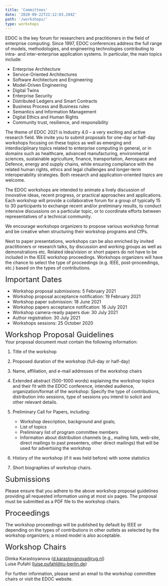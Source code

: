 ```yaml
---
title: 'Committees'
date: '2020-09-22T22:12:03.284Z'
path: '/workshops/'
type: workshops
---
```


EDOC is the key forum for researchers and practitioners in the field of enterprise
computing. Since 1997, EDOC conferences address the full range of models,
methodologies, and engineering technologies contributing to intra- and
inter-enterprise application systems. In particular, the main topics include:
- Enterprise Architecture
- Service-Oriented Architectures
- Software Architecture and Engineering
- Model-Driven Engineering
- Digital Twins 
- Enterprise Security
- Distributed Ledgers and Smart Contracts
- Business Process and Business rules
- Semantics and Information Management
- Digital Ethics and Human Rights
- Community trust, resilience, and responsibility


The theme of EDOC 2021 is Industry 4.0 – a very exciting and active research field. 
We invite you to submit proposals for one-day or half-day workshops focusing on 
these topics as well as emerging and interdisciplinary topics related to 
enterprise computing in general, or in domains such as healthcare, 
advanced manufacturing, environmental sciences, sustainable agriculture, 
finance, transportation, Aerospace and Defence, energy and supply chains, while ensuring compliance 
with the related human rights, ethics and legal challenges and longer-term 
interoperability strategies. Both research and application-oriented 
topics are welcome. 

The EDOC workshops are intended to animate a lively discussion of innovative
ideas, recent progress, or practical approaches and applications. Each workshop will
provide a collaborative forum for a group of typically 15 to 30 participants to
exchange recent and/or preliminary results, to conduct intensive discussions on a
particular topic, or to coordinate efforts between representatives of a technical
community.

We encourage workshops organizers to propose various workshop
format and be creative when structuring their workshop programs and CfPs.

Next to
paper presentations, workshops can be also enriched by invited practitioners or
research talks, by discussion and working groups as well as demonstrations etc.
Related idea/vision or short papers do not have to be included in the IEEE workshop
proceedings. Workshops organizers will have the chance to select the type of
proceedings (e.g. IEEE, post-proceedings, etc.) based on the types of contributions. 

<div style="font-size:18pt;">Important Dates</div>

- Workshop proposal submissions: 5 February 2021
- Workshop proposal acceptance notification: 19 February 2021
- Workshop paper submission: 18 June 2021
- Workshop papers acceptance notification: 16 July 2021
- Workshop camera-ready papers due: 30 July 2021
- Author registration: 30 July 2021
- Workshops sessions: 25 October 2020

<div style="font-size:18pt;">Workshop Proposal Guidelines</div>
Your proposal document must contain the following information:

1. Title of the workshop
2. Proposed duration of the workshop (full-day or half-day)
3. Name, affiliation, and e-mail addresses of the workshop chairs
4. Extended abstract (500-1000 words) explaining the workshop topics and their fit
with the EDOC conference, intended audience, organization/format of the
workshop: Specify the type of contributions, distribution into sessions, type of
sessions you intend to solicit and other relevant details.

5. Preliminary Call for Papers, including:
    * Workshop description, background and goals;
    * List of topics
    - Preliminary list of program committee members
    - Information about distribution channels (e.g., mailing lists, web-site, direct mailings
    to past presenters, other direct mailings) that will be used for advertising the
    workshop
6. History of the workshop (if it was held before) with some statistics
7. Short biographies of workshop chairs.

<div style="font-size:18pt;">Submissions</div>

Please ensure that you adhere to the above workshop proposal guidelines providing
all requested information using at most six pages. The proposal must be submitted
as a PDF file to the workshop chairs. 

<div style="font-size:18pt;">Proceedings</div>

The workshop proceedings will be published by default by IEEE or depending on the
types of contributions in other outlets as selected by the workshop organizers; a
mixed model is also acceptable.

<div style="font-size:18pt;">Workshop Chairs</div>

Dimka Karastoyanova (d.karastoyanova@rug.nl)<br/>
Luise Pufahl (luise.pufahl@tu-berlin.de)

For further information, please send an email to the workshop committee chairs or
visit the EDOC website. 
